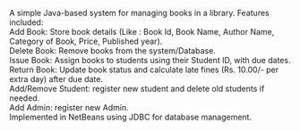 A simple Java-based system for managing books in a library. 
Features included:  
   Add Book: Store book details (Like : Book Id, Book Name, Author Name, Category of Book, Price, Published year).​  
   Delete Book: Remove books from the system/Database.​  
   Issue Book: Assign books to students using their Student ID, with due dates.​  
   Return Book: Update book status and calculate late fines (Rs. 10.00/- per extra day) after due date.​  
   Add/Remove Student: register new student and delete old students if needed.​  
   Add Admin: register new Admin.​  
Implemented in NetBeans using JDBC for database management.

